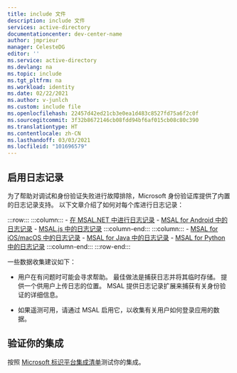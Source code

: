 ```yaml
---
title: include 文件
description: include 文件
services: active-directory
documentationcenter: dev-center-name
author: jmprieur
manager: CelesteDG
editor: ''
ms.service: active-directory
ms.devlang: na
ms.topic: include
ms.tgt_pltfrm: na
ms.workload: identity
ms.date: 02/22/2021
ms.author: v-junlch
ms.custom: include file
ms.openlocfilehash: 22457d42ed21cb3e0ea1d483c8527fd75a6f2c0f
ms.sourcegitcommit: 3f32b8672146cb08fdd94bf6af015cb08c80c390
ms.translationtype: HT
ms.contentlocale: zh-CN
ms.lasthandoff: 03/03/2021
ms.locfileid: "101696579"
---
```

## <a name="enable-logging"></a>启用日志记录

为了帮助对调试和身份验证失败进行故障排除，Microsoft 身份验证库提供了内置的日志记录支持。 以下文章介绍了如何对每个库进行日志记录：

:::row:::
    :::column:::
        - [在 MSAL.NET 中进行日志记录](../articles/active-directory/develop/msal-logging-dotnet.md)
        - [MSAL for Android 中的日志记录](../articles/active-directory/develop/msal-logging-android.md)
        - [MSAL.js 中的日志记录](../articles/active-directory/develop/msal-logging-js.md)
    :::column-end:::
    :::column:::
        - [MSAL for iOS/macOS 中的日志记录](../articles/active-directory/develop/msal-logging-ios.md)
        - [MSAL for Java 中的日志记录](../articles/active-directory/develop/msal-logging-java.md)
        - [MSAL for Python 中的日志记录](../articles/active-directory/develop/msal-logging-python.md)
    :::column-end:::
:::row-end:::

一些数据收集建议如下：

- 用户在有问题时可能会寻求帮助。 最佳做法是捕获日志并将其临时存储。 提供一个供用户上传日志的位置。 MSAL 提供日志记录扩展来捕获有关身份验证的详细信息。

- 如果遥测可用，请通过 MSAL 启用它，以收集有关用户如何登录应用的数据。


## <a name="validate-your-integration"></a>验证你的集成

按照 [Microsoft 标识平台集成清单](../articles/active-directory/develop/identity-platform-integration-checklist.md)测试你的集成。
